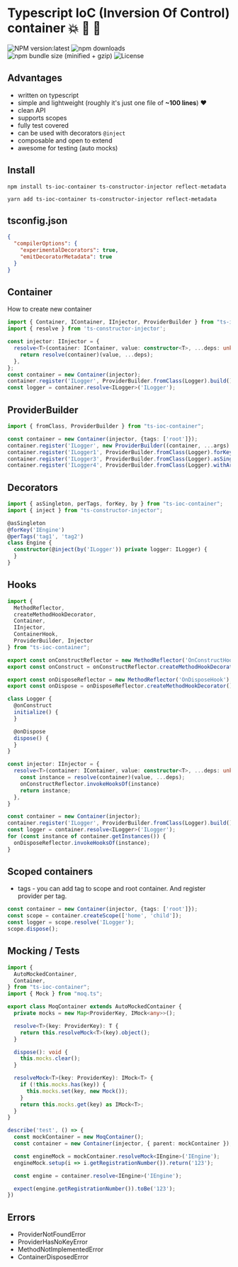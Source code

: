 # Typescript IoC (Inversion Of Control) container :boom: :100: :green_heart:

![NPM version:latest](https://img.shields.io/npm/v/ts-ioc-container/latest.svg?style=flat-square)
![npm downloads](https://img.shields.io/npm/dt/ts-ioc-container.svg?style=flat-square)
![npm bundle size (minified + gzip)](https://img.shields.io/bundlephobia/minzip/ts-ioc-container)
![License](https://img.shields.io/npm/l/ts-ioc-container)

## Advantages
- written on typescript
- simple and lightweight (roughly it's just one file of **~100 lines**) :heart:
- clean API
- supports scopes
- fully test covered
- can be used with decorators `@inject`
- composable and open to extend
- awesome for testing (auto mocks)

## Install
```shell script
npm install ts-ioc-container ts-constructor-injector reflect-metadata
```
```shell script
yarn add ts-ioc-container ts-constructor-injector reflect-metadata
```

## tsconfig.json
```json
{
  "compilerOptions": {
    "experimentalDecorators": true,
    "emitDecoratorMetadata": true
  }
}
```


## Container
How to create new container

```typescript
import { Container, IContainer, IInjector, ProviderBuilder } from "ts-ioc-container";
import { resolve } from 'ts-constructor-injector';

const injector: IInjector = {
  resolve<T>(container: IContainer, value: constructor<T>, ...deps: unknown[]): T {
    return resolve(container)(value, ...deps);
  },
};
const container = new Container(injector);
container.register('ILogger', ProviderBuilder.fromClass(Logger).build());
const logger = container.resolve<ILogger>('ILogger');
```

## ProviderBuilder

```typescript
import { fromClass, ProviderBuilder } from "ts-ioc-container";

const container = new Container(injector, {tags: ['root']});
container.register('ILogger', new ProviderBuilder((container, ...args) => new Logger(...args)).build());
container.register('ILogger1', ProviderBuilder.fromClass(Logger).forKey('ILogger').asSingleton().forTags(['root']).build()); // global singleton
container.register('ILogger3', ProviderBuilder.fromClass(Logger).asSingleton().forTags(['tag1', 'tag2']).build()); // singleton for scope with tag1 or tag2
container.register('ILogger4', ProviderBuilder.fromClass(Logger).withArgs('dev').asSingleton().build()); // singleton in every scope
```

## Decorators

```typescript
import { asSingleton, perTags, forKey, by } from "ts-ioc-container";
import { inject } from "ts-constructor-injector";

@asSingleton
@forKey('IEngine')
@perTags('tag1', 'tag2')
class Engine {
  constructor(@inject(by('ILogger')) private logger: ILogger) {
  }
}
```

## Hooks

```typescript
import {
  MethodReflector,
  createMethodHookDecorator,
  Container,
  IInjector,
  ContainerHook,
  ProviderBuilder, Injector
} from "ts-ioc-container";

export const onConstructReflector = new MethodReflector('OnConstructHook');
export const onConstruct = onConstructReflector.createMethodHookDecorator();

export const onDisposeReflector = new MethodReflector('OnDisposeHook');
export const onDispose = onDisposeReflector.createMethodHookDecorator();

class Logger {
  @onConstruct
  initialize() {
  }

  @onDispose
  dispose() {
  }
}

const injector: IInjector = {
  resolve<T>(container: IContainer, value: constructor<T>, ...deps: unknown[]): T {
    const instance = resolve(container)(value, ...deps);
    onConstructReflector.invokeHooksOf(instance)
    return instance;
  },
}

const container = new Container(injector);
container.register('ILogger', ProviderBuilder.fromClass(Logger).build());
const logger = container.resolve<ILogger>('ILogger');
for (const instance of container.getInstances()) {
  onDisposeReflector.invokeHooksOf(instance);
}
```

## Scoped containers

- tags - you can add tag to scope and root container. And register provider per tag.

```typescript
const container = new Container(injector, {tags: ['root']});
const scope = container.createScope(['home', 'child']);
const logger = scope.resolve('ILogger');
scope.dispose();
```

## Mocking / Tests

```typescript
import {
  AutoMockedContainer,
  Container,
} from "ts-ioc-container";
import { Mock } from "moq.ts";

export class MoqContainer extends AutoMockedContainer {
  private mocks = new Map<ProviderKey, IMock<any>>();

  resolve<T>(key: ProviderKey): T {
    return this.resolveMock<T>(key).object();
  }

  dispose(): void {
    this.mocks.clear();
  }

  resolveMock<T>(key: ProviderKey): IMock<T> {
    if (!this.mocks.has(key)) {
      this.mocks.set(key, new Mock());
    }
    return this.mocks.get(key) as IMock<T>;
  }
}

describe('test', () => {
  const mockContainer = new MoqContainer();
  const container = new Container(injector, { parent: mockContainer });

  const engineMock = mockContainer.resolveMock<IEngine>('IEngine');
  engineMock.setup(i => i.getRegistrationNumber()).return('123');

  const engine = container.resolve<IEngine>('IEngine');

  expect(engine.getRegistrationNumber()).toBe('123');
})
```


## Errors

- ProviderNotFoundError
- ProviderHasNoKeyError
- MethodNotImplementedError
- ContainerDisposedError
